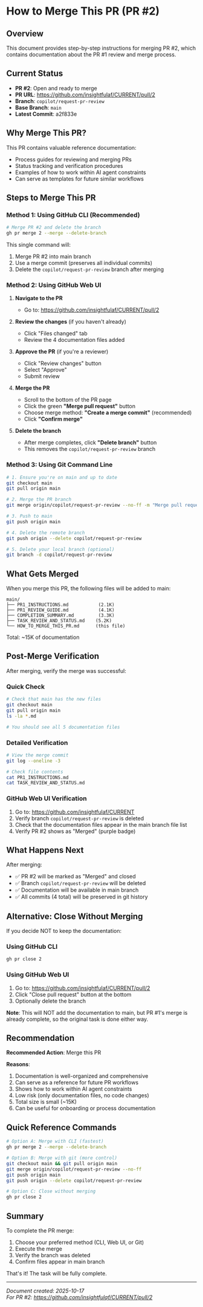 # How to Merge This PR (PR #2)

## Overview
This document provides step-by-step instructions for merging PR #2, which contains documentation about the PR #1 review and merge process.

## Current Status
- **PR #2**: Open and ready to merge
- **PR URL**: https://github.com/insightfulaf/CURRENT/pull/2
- **Branch**: `copilot/request-pr-review`
- **Base Branch**: `main`
- **Latest Commit**: a2f833e

## Why Merge This PR?
This PR contains valuable reference documentation:
- Process guides for reviewing and merging PRs
- Status tracking and verification procedures
- Examples of how to work within AI agent constraints
- Can serve as templates for future similar workflows

## Steps to Merge This PR

### Method 1: Using GitHub CLI (Recommended)

```bash
# Merge PR #2 and delete the branch
gh pr merge 2 --merge --delete-branch
```

This single command will:
1. Merge PR #2 into main branch
2. Use a merge commit (preserves all individual commits)
3. Delete the `copilot/request-pr-review` branch after merging

### Method 2: Using GitHub Web UI

1. **Navigate to the PR**
   - Go to: https://github.com/insightfulaf/CURRENT/pull/2

2. **Review the changes** (if you haven't already)
   - Click "Files changed" tab
   - Review the 4 documentation files added

3. **Approve the PR** (if you're a reviewer)
   - Click "Review changes" button
   - Select "Approve"
   - Submit review

4. **Merge the PR**
   - Scroll to the bottom of the PR page
   - Click the green **"Merge pull request"** button
   - Choose merge method: **"Create a merge commit"** (recommended)
   - Click **"Confirm merge"**

5. **Delete the branch**
   - After merge completes, click **"Delete branch"** button
   - This removes the `copilot/request-pr-review` branch

### Method 3: Using Git Command Line

```bash
# 1. Ensure you're on main and up to date
git checkout main
git pull origin main

# 2. Merge the PR branch
git merge origin/copilot/request-pr-review --no-ff -m "Merge pull request #2: Add PR review documentation"

# 3. Push to main
git push origin main

# 4. Delete the remote branch
git push origin --delete copilot/request-pr-review

# 5. Delete your local branch (optional)
git branch -d copilot/request-pr-review
```

## What Gets Merged

When you merge this PR, the following files will be added to main:

```
main/
├── PR1_INSTRUCTIONS.md           (2.1K)
├── PR1_REVIEW_GUIDE.md           (4.1K)
├── COMPLETION_SUMMARY.md         (3.3K)
├── TASK_REVIEW_AND_STATUS.md    (5.2K)
└── HOW_TO_MERGE_THIS_PR.md      (this file)
```

Total: ~15K of documentation

## Post-Merge Verification

After merging, verify the merge was successful:

### Quick Check
```bash
# Check that main has the new files
git checkout main
git pull origin main
ls -la *.md

# You should see all 5 documentation files
```

### Detailed Verification
```bash
# View the merge commit
git log --oneline -3

# Check file contents
cat PR1_INSTRUCTIONS.md
cat TASK_REVIEW_AND_STATUS.md
```

### GitHub Web UI Verification
1. Go to: https://github.com/insightfulaf/CURRENT
2. Verify branch `copilot/request-pr-review` is deleted
3. Check that the documentation files appear in the main branch file list
4. Verify PR #2 shows as "Merged" (purple badge)

## What Happens Next

After merging:
- ✅ PR #2 will be marked as "Merged" and closed
- ✅ Branch `copilot/request-pr-review` will be deleted
- ✅ Documentation will be available in main branch
- ✅ All commits (4 total) will be preserved in git history

## Alternative: Close Without Merging

If you decide NOT to keep the documentation:

### Using GitHub CLI
```bash
gh pr close 2
```

### Using GitHub Web UI
1. Go to: https://github.com/insightfulaf/CURRENT/pull/2
2. Click "Close pull request" button at the bottom
3. Optionally delete the branch

**Note**: This will NOT add the documentation to main, but PR #1's merge is already complete, so the original task is done either way.

## Recommendation

**Recommended Action**: Merge this PR

**Reasons**:
1. Documentation is well-organized and comprehensive
2. Can serve as a reference for future PR workflows
3. Shows how to work within AI agent constraints
4. Low risk (only documentation files, no code changes)
5. Total size is small (~15K)
6. Can be useful for onboarding or process documentation

## Quick Reference Commands

```bash
# Option A: Merge with CLI (fastest)
gh pr merge 2 --merge --delete-branch

# Option B: Merge with git (more control)
git checkout main && git pull origin main
git merge origin/copilot/request-pr-review --no-ff
git push origin main
git push origin --delete copilot/request-pr-review

# Option C: Close without merging
gh pr close 2
```

## Summary

To complete the PR merge:
1. Choose your preferred method (CLI, Web UI, or Git)
2. Execute the merge
3. Verify the branch was deleted
4. Confirm files appear in main branch

That's it! The task will be fully complete.

---

*Document created: 2025-10-17*  
*For PR #2: https://github.com/insightfulaf/CURRENT/pull/2*

